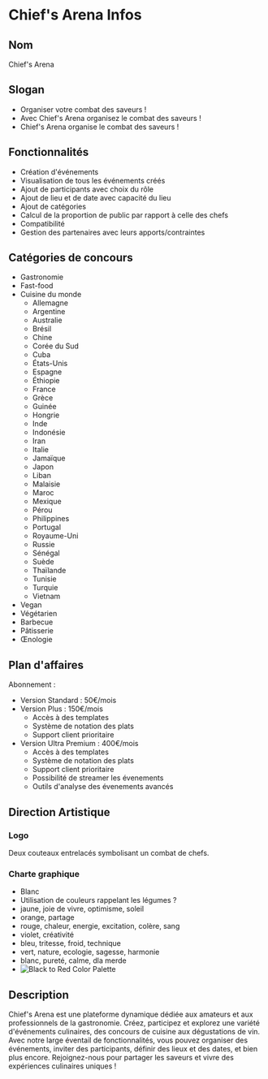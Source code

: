 # Chief's Arena Infos

## Nom
Chief's Arena

## Slogan
-  Organiser votre combat des saveurs !
-  Avec Chief's Arena organisez le combat des saveurs !
-  Chief's Arena organise le combat des saveurs !

## Fonctionnalités
- Création d'événements
- Visualisation de tous les événements créés
- Ajout de participants avec choix du rôle
- Ajout de lieu et de date avec capacité du lieu
- Ajout de catégories
- Calcul de la proportion de public par rapport à celle des chefs
- Compatibilité
- Gestion des partenaires avec leurs apports/contraintes

## Catégories de concours
- Gastronomie
- Fast-food
- Cuisine du monde
  - Allemagne
  - Argentine
  - Australie
  - Brésil
  - Chine
  - Corée du Sud
  - Cuba
  - États-Unis
  - Espagne
  - Éthiopie
  - France
  - Grèce
  - Guinée
  - Hongrie
  - Inde
  - Indonésie
  - Iran
  - Italie
  - Jamaïque
  - Japon
  - Liban
  - Malaisie
  - Maroc
  - Mexique
  - Pérou
  - Philippines
  - Portugal
  - Royaume-Uni
  - Russie
  - Sénégal
  - Suède
  - Thaïlande
  - Tunisie
  - Turquie
  - Vietnam
- Vegan
- Végétarien
- Barbecue
- Pâtisserie
- Œnologie

## Plan d'affaires
Abonnement :
- Version Standard : 50€/mois
- Version Plus : 150€/mois
  - Accès à des templates
  - Système de notation des plats
  - Support client prioritaire
- Version Ultra Premium : 400€/mois
  - Accès à des templates
  - Système de notation des plats
  - Support client prioritaire
  - Possibilité de streamer les évenements
  - Outils d'analyse des évenements avancés

## Direction Artistique
### Logo
Deux couteaux entrelacés symbolisant un combat de chefs.

### Charte graphique
- Blanc
- Utilisation de couleurs rappelant les légumes ?
- jaune, joie de vivre, optimisme, soleil
- orange, partage
- rouge, chaleur, energie, excitation, colère, sang
- violet, créativité
- bleu, tritesse, froid, technique
- vert, nature, ecologie, sagesse, harmonie
- blanc, pureté, calme, dla merde
- ![Black to Red Color Palette](https://github.com/hugo-brb/Chief-s-Arena/assets/156188643/aaff91e1-5e55-4216-88d0-630991387121)


## Description
Chief's Arena est une plateforme dynamique dédiée aux amateurs et aux professionnels de la gastronomie. Créez, participez et explorez une variété d'événements culinaires, des concours de cuisine aux dégustations de vin. Avec notre large éventail de fonctionnalités, vous pouvez organiser des événements, inviter des participants, définir des lieux et des dates, et bien plus encore. Rejoignez-nous pour partager les saveurs et vivre des expériences culinaires uniques !
